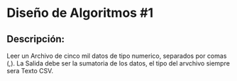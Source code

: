 # Diseño de Algoritmos #1
## Descripción:
Leer un Archivo de cinco mil datos de tipo numerico, separados por comas (,).
La Salida debe ser la sumatoria de los datos, el tipo del arvchivo siempre sera Texto CSV.
